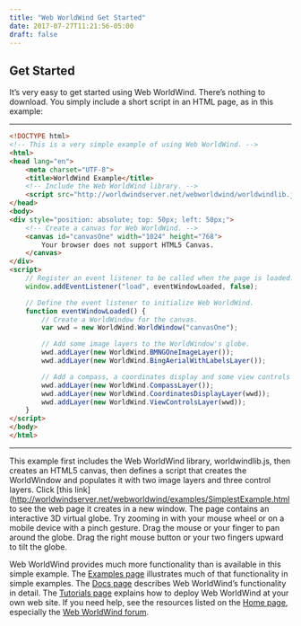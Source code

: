 ```yaml
---
title: "Web WorldWind Get Started"
date: 2017-07-27T11:21:56-05:00
draft: false
---
```


## Get Started

It’s very easy to get started using Web WorldWind. There’s nothing to download. You simply include a short script in an HTML page, as in this example:

---

```html
<!DOCTYPE html>
<!-- This is a very simple example of using Web WorldWind. -->
<html>
<head lang="en">
    <meta charset="UTF-8">
    <title>WorldWind Example</title>
    <!-- Include the Web WorldWind library. -->
    <script src="http://worldwindserver.net/webworldwind/worldwindlib.js" type="text/javascript"></script>
</head>
<body>
<div style="position: absolute; top: 50px; left: 50px;">
    <!-- Create a canvas for Web WorldWind. -->
    <canvas id="canvasOne" width="1024" height="768">
        Your browser does not support HTML5 Canvas.
    </canvas>
</div>
<script>
    // Register an event listener to be called when the page is loaded.
    window.addEventListener("load", eventWindowLoaded, false);

    // Define the event listener to initialize Web WorldWind.
    function eventWindowLoaded() {
        // Create a WorldWindow for the canvas.
        var wwd = new WorldWind.WorldWindow("canvasOne");

        // Add some image layers to the WorldWindow's globe.
        wwd.addLayer(new WorldWind.BMNGOneImageLayer());
        wwd.addLayer(new WorldWind.BingAerialWithLabelsLayer());

        // Add a compass, a coordinates display and some view controls to the WorldWindow.
        wwd.addLayer(new WorldWind.CompassLayer());
        wwd.addLayer(new WorldWind.CoordinatesDisplayLayer(wwd));
        wwd.addLayer(new WorldWind.ViewControlsLayer(wwd));
    }
</script>
</body>
</html>
```
---

This example first includes the Web WorldWind library, worldwindlib.js, then creates an HTML5 canvas, then defines a script that creates the WorldWindow and populates it with two image layers and three control layers. Click [this link](http://worldwindserver.net/webworldwind/examples/SimplestExample.html to see the web page it creates in a new window. The page contains an interactive 3D virtual globe. Try zooming in with your mouse wheel or on a mobile device with a pinch gesture. Drag the mouse or your finger to pan around the globe. Drag the right mouse button or your two fingers upward to tilt the globe.

Web WorldWind provides much more functionality than is available in this simple example. The <a href="/web/examples">Examples page</a> illustrates much of that functionality in simple examples. The <a href="/web/docs">Docs page</a> describes Web WorldWind’s functionality in detail. The <a href="/web/tutorials">Tutorials page</a> explains how to deploy Web WorldWind at  your own web site. If you need help, see the resources listed on the <a href="https://nasaworldwind.github.io/">Home page</a>, especially the [Web WorldWind forum](https://forum.worldwindcentral.com/forum/web-world-wind/web-world-wind-help).
